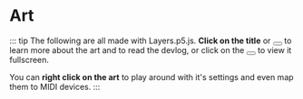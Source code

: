 # Art

::: tip
The following are all made with Layers.p5.js. **Click on the title** or <span class="title-bar-controls" style="display: inline-block"><button aria-label="Help"></button></span> to learn more about the art and to read the devlog, or click on the <span class="title-bar-controls" style="display: inline-block"><button aria-label="Maximize"></button></span> to view it fullscreen.

You can **right click on the art** to play around with it's settings and even map them to MIDI devices.
:::

<!-- @todo Automate this and include things like tags etc -->
<div class="row">
  <div class="col-6">
    <Layer title="Imagineering After School" :layers="['@helpers/bg01', '@helpers/brushify01', '@3/emoji', '@helpers/texturizer01']" help="@3" />
  </div>
  <div class="col-6">
    <Layer title="Grid of eyes" :layers="['@2/sketch']" help="@2" />
  </div>
  <div class="col-6">
    <Layer title="Just an eye" :layers="['@1/sketch']" help="@1" />
  </div>
</div>